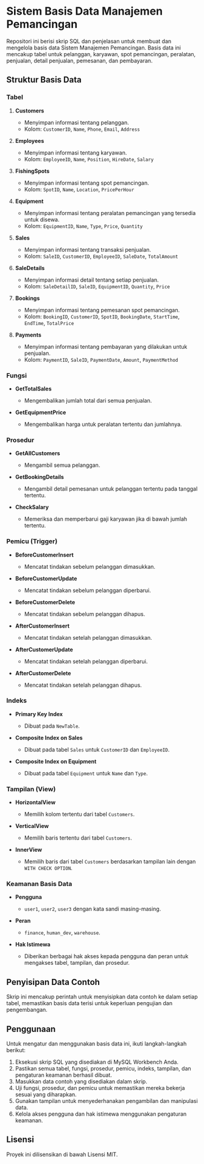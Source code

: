 # Sistem Basis Data Manajemen Pemancingan

Repositori ini berisi skrip SQL dan penjelasan untuk membuat dan mengelola basis data Sistem Manajemen Pemancingan. Basis data ini mencakup tabel untuk pelanggan, karyawan, spot pemancingan, peralatan, penjualan, detail penjualan, pemesanan, dan pembayaran.

## Struktur Basis Data

### Tabel

1. **Customers**
   - Menyimpan informasi tentang pelanggan.
   - Kolom: `CustomerID`, `Name`, `Phone`, `Email`, `Address`

2. **Employees**
   - Menyimpan informasi tentang karyawan.
   - Kolom: `EmployeeID`, `Name`, `Position`, `HireDate`, `Salary`

3. **FishingSpots**
   - Menyimpan informasi tentang spot pemancingan.
   - Kolom: `SpotID`, `Name`, `Location`, `PricePerHour`

4. **Equipment**
   - Menyimpan informasi tentang peralatan pemancingan yang tersedia untuk disewa.
   - Kolom: `EquipmentID`, `Name`, `Type`, `Price`, `Quantity`

5. **Sales**
   - Menyimpan informasi tentang transaksi penjualan.
   - Kolom: `SaleID`, `CustomerID`, `EmployeeID`, `SaleDate`, `TotalAmount`

6. **SaleDetails**
   - Menyimpan informasi detail tentang setiap penjualan.
   - Kolom: `SaleDetailID`, `SaleID`, `EquipmentID`, `Quantity`, `Price`

7. **Bookings**
   - Menyimpan informasi tentang pemesanan spot pemancingan.
   - Kolom: `BookingID`, `CustomerID`, `SpotID`, `BookingDate`, `StartTime`, `EndTime`, `TotalPrice`

8. **Payments**
   - Menyimpan informasi tentang pembayaran yang dilakukan untuk penjualan.
   - Kolom: `PaymentID`, `SaleID`, `PaymentDate`, `Amount`, `PaymentMethod`

### Fungsi

- **GetTotalSales**
  - Mengembalikan jumlah total dari semua penjualan.

- **GetEquipmentPrice**
  - Mengembalikan harga untuk peralatan tertentu dan jumlahnya.

### Prosedur

- **GetAllCustomers**
  - Mengambil semua pelanggan.

- **GetBookingDetails**
  - Mengambil detail pemesanan untuk pelanggan tertentu pada tanggal tertentu.

- **CheckSalary**
  - Memeriksa dan memperbarui gaji karyawan jika di bawah jumlah tertentu.

### Pemicu (Trigger)

- **BeforeCustomerInsert**
  - Mencatat tindakan sebelum pelanggan dimasukkan.

- **BeforeCustomerUpdate**
  - Mencatat tindakan sebelum pelanggan diperbarui.

- **BeforeCustomerDelete**
  - Mencatat tindakan sebelum pelanggan dihapus.

- **AfterCustomerInsert**
  - Mencatat tindakan setelah pelanggan dimasukkan.

- **AfterCustomerUpdate**
  - Mencatat tindakan setelah pelanggan diperbarui.

- **AfterCustomerDelete**
  - Mencatat tindakan setelah pelanggan dihapus.

### Indeks

- **Primary Key Index**
  - Dibuat pada `NewTable`.

- **Composite Index on Sales**
  - Dibuat pada tabel `Sales` untuk `CustomerID` dan `EmployeeID`.

- **Composite Index on Equipment**
  - Dibuat pada tabel `Equipment` untuk `Name` dan `Type`.

### Tampilan (View)

- **HorizontalView**
  - Memilih kolom tertentu dari tabel `Customers`.

- **VerticalView**
  - Memilih baris tertentu dari tabel `Customers`.

- **InnerView**
  - Memilih baris dari tabel `Customers` berdasarkan tampilan lain dengan `WITH CHECK OPTION`.

### Keamanan Basis Data

- **Pengguna**
  - `user1`, `user2`, `user3` dengan kata sandi masing-masing.

- **Peran**
  - `finance`, `human_dev`, `warehouse`.

- **Hak Istimewa**
  - Diberikan berbagai hak akses kepada pengguna dan peran untuk mengakses tabel, tampilan, dan prosedur.

## Penyisipan Data Contoh

Skrip ini mencakup perintah untuk menyisipkan data contoh ke dalam setiap tabel, memastikan basis data terisi untuk keperluan pengujian dan pengembangan.

## Penggunaan

Untuk mengatur dan menggunakan basis data ini, ikuti langkah-langkah berikut:

1. Eksekusi skrip SQL yang disediakan di MySQL Workbench Anda.
2. Pastikan semua tabel, fungsi, prosedur, pemicu, indeks, tampilan, dan pengaturan keamanan berhasil dibuat.
3. Masukkan data contoh yang disediakan dalam skrip.
4. Uji fungsi, prosedur, dan pemicu untuk memastikan mereka bekerja sesuai yang diharapkan.
5. Gunakan tampilan untuk menyederhanakan pengambilan dan manipulasi data.
6. Kelola akses pengguna dan hak istimewa menggunakan pengaturan keamanan.

## Lisensi

Proyek ini dilisensikan di bawah Lisensi MIT.
